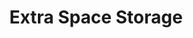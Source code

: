 ---
title: "Extra Space Storage"
url: /georgetown/extra-space-storage-williams-drive/
shop: storage rental
---